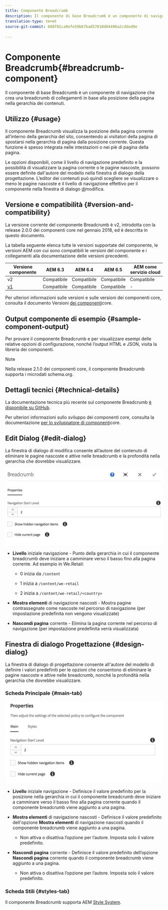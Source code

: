 ```yaml
---
title: Componente Breadcrumb
description: Il componente di base Breadcrumb è un componente di navigazione che crea una breadcrumb di collegamenti in base alla posizione della pagina nella gerarchia dei contenuti.
translation-type: tm+mt
source-git-commit: 60df01ca9efe59b67bad57610d04496a2cdded9e

---
```



# Componente Breadcrumb{#breadcrumb-component}

Il componente di base Breadcrumb è un componente di navigazione che crea una breadcrumb di collegamenti in base alla posizione della pagina nella gerarchia dei contenuti.

## Utilizzo {#usage}

Il componente Breadcrumb visualizza la posizione della pagina corrente all’interno della gerarchia del sito, consentendo ai visitatori della pagina di spostarsi nella gerarchia di pagina dalla posizione corrente. Questa funzione è spesso integrata nelle intestazioni o nei piè di pagina della pagina.

Le opzioni disponibili, come il livello di navigazione predefinito e la possibilità di visualizzare la pagina corrente o le pagine nascoste, possono essere definite dall&#39;autore del modello nella finestra di dialogo [](#design-dialog)della progettazione. L’editor dei contenuti può quindi scegliere se visualizzare o meno le pagine nascoste e il livello di navigazione effettivo per il componente nella finestra di dialogo [di](#edit-dialog)modifica.

## Versione e compatibilità {#version-and-compatibility}

La versione corrente del componente Breadcrumb è v2, introdotta con la release 2.0.0 dei componenti core nel gennaio 2018, ed è descritta in questo documento.

La tabella seguente elenca tutte le versioni supportate del componente, le versioni AEM con cui sono compatibili le versioni del componente e i collegamenti alla documentazione delle versioni precedenti.

| Versione componente | AEM 6.3 | AEM 6.4 | AEM 6.5 | AEM come servizio cloud |
|--- |--- |--- |--- |---|
| v2 | Compatibile | Compatibile | Compatibile | Compatibile |
| [v1](breadcrumb-v1.md) | Compatibile | Compatibile | Compatibile | - |

Per ulteriori informazioni sulle versioni e sulle versioni dei componenti core, consulta il documento Versioni [dei componenti](versions.md)core.

## Output componente di esempio {#sample-component-output}

Per provare il componente Breadcrumb e per visualizzare esempi delle relative opzioni di configurazione, nonché l’output HTML e JSON, visita la libreria [](https://adobe.com/go/aem_cmp_library_breadcrumb)dei componenti.

>[!NOTE]
>
>Nella release 2.1.0 dei componenti core, il componente Breadcrumb supporta i microdati [](https://schema.org/BreadcrumbList)schema.org.

## Dettagli tecnici {#technical-details}

La documentazione tecnica più recente sul componente Breadcrumb [è disponibile su GitHub](https://adobe.com/go/aem_cmp_tech_breadcrumb_v2).

Per ulteriori informazioni sullo sviluppo dei componenti core, consulta la documentazione [per lo sviluppatore di componenti](developing.md)core.

## Edit Dialog {#edit-dialog}

La finestra di dialogo di modifica consente all’autore del contenuto di eliminare le pagine nascoste e attive nelle breadcrumb e la profondità nella gerarchia che dovrebbe visualizzare.

![](assets/screen_shot_2018-01-12at124250.png)

* **Livello** iniziale navigazione - Punto della gerarchia in cui il componente breadcrumb deve iniziare a camminare verso il basso fino alla pagina corrente. Ad esempio in We.Retail:

   * 0 inizia da `/content`

   * 1 inizia a `/content/we-retail`
   * 2 inizia a `/content/we-retail/<country>`

* **Mostra elementi** di navigazione nascosti - Mostra pagine contrassegnate come nascoste nel percorso di navigazione (per impostazione predefinita non vengono visualizzate)
* **Nascondi pagina** corrente - Elimina la pagina corrente nel percorso di navigazione (per impostazione predefinita verrà visualizzata)

## Finestra di dialogo Progettazione {#design-dialog}

La finestra di dialogo di progettazione consente all&#39;autore del modello di definire i valori predefiniti per le opzioni che consentono di eliminare le pagine nascoste e attive nelle breadcrumb, nonché la profondità nella gerarchia che dovrebbe visualizzare.

### Scheda Principale {#main-tab}

![](assets/screen_shot_2018-01-12at124437.png)

* **Livello** iniziale navigazione - Definisce il valore predefinito per la posizione nella gerarchia in cui il componente breadcrumb deve iniziare a camminare verso il basso fino alla pagina corrente quando il componente breadcrumb viene aggiunto a una pagina.
* **Mostra elementi** di navigazione nascosti - Definisce il valore predefinito dell&#39;opzione **Mostra elementi** di navigazione nascosti quando il componente breadcrumb viene aggiunto a una pagina.

   * Non attiva o disattiva l’opzione per l’autore. Imposta solo il valore predefinito.

* **Nascondi pagina** corrente - Definisce il valore predefinito dell’opzione **Nascondi pagina** corrente quando il componente breadcrumb viene aggiunto a una pagina.

   * Non attiva o disattiva l’opzione per l’autore. Imposta solo il valore predefinito.

### Scheda Stili {#styles-tab}

Il componente Breadcrumb supporta AEM [Style System](authoring.md#component-styling).